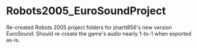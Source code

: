 # Robots2005_EuroSoundProject
Re-created Robots 2005 project folders for jmarti856's new version EuroSound. Should re-create the game's audio nearly 1-to-1 when exported as-is.
